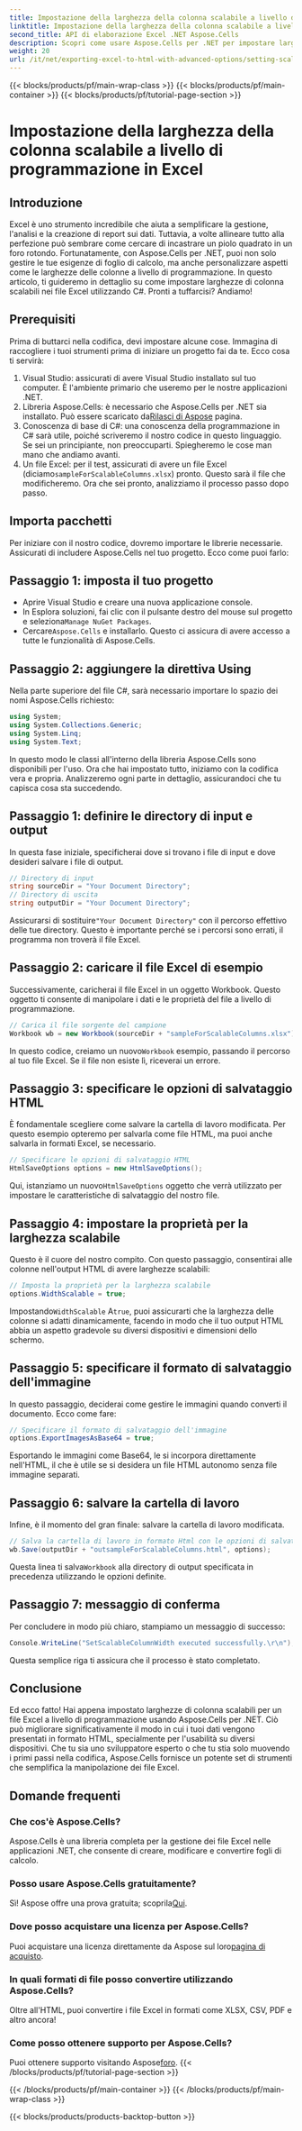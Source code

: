 ```yaml
---
title: Impostazione della larghezza della colonna scalabile a livello di programmazione in Excel
linktitle: Impostazione della larghezza della colonna scalabile a livello di programmazione in Excel
second_title: API di elaborazione Excel .NET Aspose.Cells
description: Scopri come usare Aspose.Cells per .NET per impostare larghezze di colonna scalabili nei file Excel in modo programmatico. Perfetto per una presentazione efficiente dei dati.
weight: 20
url: /it/net/exporting-excel-to-html-with-advanced-options/setting-scalable-column-width/
---
```


{{< blocks/products/pf/main-wrap-class >}}
{{< blocks/products/pf/main-container >}}
{{< blocks/products/pf/tutorial-page-section >}}

# Impostazione della larghezza della colonna scalabile a livello di programmazione in Excel

## Introduzione
Excel è uno strumento incredibile che aiuta a semplificare la gestione, l'analisi e la creazione di report sui dati. Tuttavia, a volte allineare tutto alla perfezione può sembrare come cercare di incastrare un piolo quadrato in un foro rotondo. Fortunatamente, con Aspose.Cells per .NET, puoi non solo gestire le tue esigenze di foglio di calcolo, ma anche personalizzare aspetti come le larghezze delle colonne a livello di programmazione. In questo articolo, ti guideremo in dettaglio su come impostare larghezze di colonna scalabili nei file Excel utilizzando C#. Pronti a tuffarcisi? Andiamo!
## Prerequisiti
Prima di buttarci nella codifica, devi impostare alcune cose. Immagina di raccogliere i tuoi strumenti prima di iniziare un progetto fai da te. Ecco cosa ti servirà:
1. Visual Studio: assicurati di avere Visual Studio installato sul tuo computer. È l'ambiente primario che useremo per le nostre applicazioni .NET.
2.  Libreria Aspose.Cells: è necessario che Aspose.Cells per .NET sia installato. Può essere scaricato da[Rilasci di Aspose](https://releases.aspose.com/cells/net/) pagina. 
3. Conoscenza di base di C#: una conoscenza della programmazione in C# sarà utile, poiché scriveremo il nostro codice in questo linguaggio. Se sei un principiante, non preoccuparti. Spiegheremo le cose man mano che andiamo avanti.
4.  Un file Excel: per il test, assicurati di avere un file Excel (diciamo`sampleForScalableColumns.xlsx`) pronto. Questo sarà il file che modificheremo.
Ora che sei pronto, analizziamo il processo passo dopo passo.
## Importa pacchetti
Per iniziare con il nostro codice, dovremo importare le librerie necessarie. Assicurati di includere Aspose.Cells nel tuo progetto. Ecco come puoi farlo:
## Passaggio 1: imposta il tuo progetto
- Aprire Visual Studio e creare una nuova applicazione console.
-  In Esplora soluzioni, fai clic con il pulsante destro del mouse sul progetto e seleziona`Manage NuGet Packages`.
-  Cercare`Aspose.Cells` e installarlo. Questo ci assicura di avere accesso a tutte le funzionalità di Aspose.Cells.
## Passaggio 2: aggiungere la direttiva Using
Nella parte superiore del file C#, sarà necessario importare lo spazio dei nomi Aspose.Cells richiesto:
```csharp
using System;
using System.Collections.Generic;
using System.Linq;
using System.Text;
```
In questo modo le classi all'interno della libreria Aspose.Cells sono disponibili per l'uso.
Ora che hai impostato tutto, iniziamo con la codifica vera e propria. Analizzeremo ogni parte in dettaglio, assicurandoci che tu capisca cosa sta succedendo.
## Passaggio 1: definire le directory di input e output
In questa fase iniziale, specificherai dove si trovano i file di input e dove desideri salvare i file di output. 
```csharp
// Directory di input
string sourceDir = "Your Document Directory"; 
// Directory di uscita
string outputDir = "Your Document Directory"; 
```
 Assicurarsi di sostituire`"Your Document Directory"` con il percorso effettivo delle tue directory. Questo è importante perché se i percorsi sono errati, il programma non troverà il file Excel.
## Passaggio 2: caricare il file Excel di esempio
Successivamente, caricherai il file Excel in un oggetto Workbook. Questo oggetto ti consente di manipolare i dati e le proprietà del file a livello di programmazione.
```csharp
// Carica il file sorgente del campione
Workbook wb = new Workbook(sourceDir + "sampleForScalableColumns.xlsx");
```
 In questo codice, creiamo un nuovo`Workbook` esempio, passando il percorso al tuo file Excel. Se il file non esiste lì, riceverai un errore.
## Passaggio 3: specificare le opzioni di salvataggio HTML
È fondamentale scegliere come salvare la cartella di lavoro modificata. Per questo esempio opteremo per salvarla come file HTML, ma puoi anche salvarla in formati Excel, se necessario.
```csharp
// Specificare le opzioni di salvataggio HTML
HtmlSaveOptions options = new HtmlSaveOptions();
```
 Qui, istanziamo un nuovo`HtmlSaveOptions` oggetto che verrà utilizzato per impostare le caratteristiche di salvataggio del nostro file.
## Passaggio 4: impostare la proprietà per la larghezza scalabile
Questo è il cuore del nostro compito. Con questo passaggio, consentirai alle colonne nell'output HTML di avere larghezze scalabili:
```csharp
// Imposta la proprietà per la larghezza scalabile
options.WidthScalable = true;
```
 Impostando`WidthScalable` A`true`, puoi assicurarti che la larghezza delle colonne si adatti dinamicamente, facendo in modo che il tuo output HTML abbia un aspetto gradevole su diversi dispositivi e dimensioni dello schermo.
## Passaggio 5: specificare il formato di salvataggio dell'immagine 
In questo passaggio, deciderai come gestire le immagini quando converti il documento. Ecco come fare:
```csharp
// Specificare il formato di salvataggio dell'immagine
options.ExportImagesAsBase64 = true;
```
Esportando le immagini come Base64, le si incorpora direttamente nell'HTML, il che è utile se si desidera un file HTML autonomo senza file immagine separati.
## Passaggio 6: salvare la cartella di lavoro 
Infine, è il momento del gran finale: salvare la cartella di lavoro modificata. 
```csharp
// Salva la cartella di lavoro in formato Html con le opzioni di salvataggio Html specificate
wb.Save(outputDir + "outsampleForScalableColumns.html", options);
```
 Questa linea ti salva`Workbook` alla directory di output specificata in precedenza utilizzando le opzioni definite. 
## Passaggio 7: messaggio di conferma
Per concludere in modo più chiaro, stampiamo un messaggio di successo:
```csharp
Console.WriteLine("SetScalableColumnWidth executed successfully.\r\n");
```
Questa semplice riga ti assicura che il processo è stato completato.
## Conclusione
Ed ecco fatto! Hai appena impostato larghezze di colonna scalabili per un file Excel a livello di programmazione usando Aspose.Cells per .NET. Ciò può migliorare significativamente il modo in cui i tuoi dati vengono presentati in formato HTML, specialmente per l'usabilità su diversi dispositivi. Che tu sia uno sviluppatore esperto o che tu stia solo muovendo i primi passi nella codifica, Aspose.Cells fornisce un potente set di strumenti che semplifica la manipolazione dei file Excel.
## Domande frequenti
### Che cos'è Aspose.Cells?
Aspose.Cells è una libreria completa per la gestione dei file Excel nelle applicazioni .NET, che consente di creare, modificare e convertire fogli di calcolo.
### Posso usare Aspose.Cells gratuitamente?
 Sì! Aspose offre una prova gratuita; scoprila[Qui](https://releases.aspose.com/).
### Dove posso acquistare una licenza per Aspose.Cells?
 Puoi acquistare una licenza direttamente da Aspose sul loro[pagina di acquisto](https://purchase.aspose.com/buy).
### In quali formati di file posso convertire utilizzando Aspose.Cells?
Oltre all'HTML, puoi convertire i file Excel in formati come XLSX, CSV, PDF e altro ancora!
### Come posso ottenere supporto per Aspose.Cells?
 Puoi ottenere supporto visitando Aspose[foro](https://forum.aspose.com/c/cells/9).
{{< /blocks/products/pf/tutorial-page-section >}}

{{< /blocks/products/pf/main-container >}}
{{< /blocks/products/pf/main-wrap-class >}}

{{< blocks/products/products-backtop-button >}}

